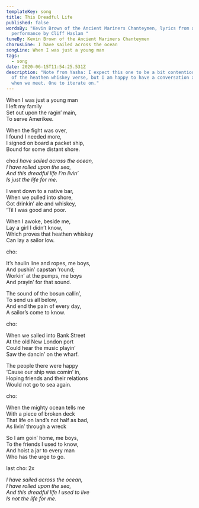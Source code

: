 ```yaml
---
templateKey: song
title: This Dreadful Life
published: false
wordsBy: "Kevin Brown of the Ancient Mariners Chanteymen, lyrics from a
  performance by Cliff Haslam "
tuneBy: Kevin Brown of the Ancient Mariners Chanteymen
chorusLine: I have sailed across the ocean
songLine: When I was just a young man
tags:
  - song
date: 2020-06-15T11:54:25.531Z
description: "Note from Yasha: I expect this one to be a bit contentious because
  of the heathen whiskey verse, but I am happy to have a conversation about it
  when we meet. One to iterate on."
---
```

<!--StartFragment-->

When I was just a young man\
I left my family\
Set out upon the ragin’ main,\
To serve Amerikee.

When the fight was over,\
I found I needed more,\
I signed on board a packet ship,\
Bound for some distant shore.

cho:*I have sailed across the ocean,*\
*I have rolled upon the sea,*\
*And this dreadful life I’m livin’*\
*Is just the life for me*.

I went down to a native bar,\
When we pulled into shore,\
Got drinkin’ ale and whiskey,\
‘Til I was good and poor.

When I awoke, beside me,\
Lay a girl I didn’t know,\
Which proves that heathen whiskey\
Can lay a sailor low.

cho:

It’s haulin line and ropes, me boys,\
And pushin’ capstan ’round;\
Workin’ at the pumps, me boys\
And prayin’ for that sound.

The sound of the bosun callin’,\
To send us all below,\
And end the pain of every day,\
A sailor’s come to know.

cho:

When we sailed into Bank Street\
At the old New London port\
Could hear the music playin’\
Saw the dancin’ on the wharf.

The people there were happy\
‘Cause our ship was comin’ in,\
Hoping friends and their relations\
Would not go to sea again.

cho:

When the mighty ocean tells me\
With a piece of broken deck\
That life on land’s not half as bad,\
As livin’ through a wreck

So I am goin’ home, me boys,\
To the friends I used to know,\
And hoist a jar to every man\
Who has the urge to go.

last cho: 2x

*I have sailed across the ocean,*\
*I have rolled upon the sea,*\
*And this dreadful life I used to live*\
*Is not the life for me.*

<!--EndFragment-->